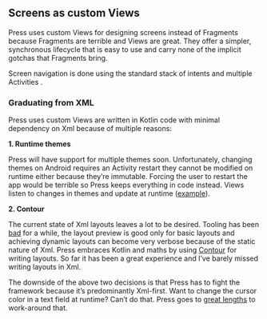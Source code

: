 ## Screens as custom Views
Press uses custom Views for designing screens instead of Fragments because Fragments are terrible and Views are great. They offer a simpler, synchronous lifecycle that is easy to use and carry none of the implicit gotchas that Fragments bring.

Screen navigation is done using the standard stack of intents and multiple Activities .

### Graduating from XML
Press uses custom Views are written in Kotlin code with minimal dependency on Xml because of multiple reasons:

**1. Runtime themes**

Press will have support for multiple themes soon. Unfortunately, changing themes on Android requires an Activity restart they cannot be modified on runtime either because they’re immutable. Forcing the user to restart the app would be terrible so Press keeps everything in code instead. Views listen to changes in themes and update at runtime ([example](https://github.com/saket/Press/blob/master/androidApp/src/main/java/press/home/NoteRowView.kt#L19)). 

**2. Contour**

The current state of Xml layouts leaves a lot to be desired. Tooling has been [bad](https://twitter.com/RunChristinaRun/status/1159147491738054656) for a while, the layout preview is good only for basic layouts and achieving dynamic layouts can become very verbose because of the static nature of Xml. Press embraces Kotlin and maths by using [Contour](https://github.com/cashapp/contour) for writing layouts. So far it has been a great experience and I’ve barely missed writing layouts in Xml.

The downside of the above two decisions is that Press has to fight the framework because it’s predominantly Xml-first. Want to change the cursor color in a text field at runtime? Can’t do that. Press goes to [great lengths](https://github.com/saket/Press/blob/master/androidApp/src/main/java/press/widgets/ThemeAwareActivity.kt#L36) to work-around that.
